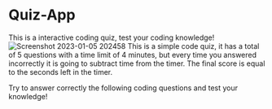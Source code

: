 # Quiz-App
This is a interactive coding quiz, test your coding knowledge!
![Screenshot 2023-01-05 202458](https://user-images.githubusercontent.com/118076818/210917388-4d88bf49-9a14-46e3-aa55-745b5d890d65.png)
This is a simple code quiz, it has a total of 5 questions with a time limit of 4 minutes, but every time you answered incorrectly it is going to subtract time from the timer.
The final score is equal to the seconds left in the timer.

Try to answer correctly the following coding questions and test your knowledge!
